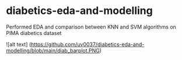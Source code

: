 # diabetics-eda-and-modelling

Performed EDA and comparison between KNN and SVM algorithms on PIMA diabetics dataset

![alt text] (https://github.com/uv0037/diabetics-eda-and-modelling/blob/main/diab_barplot.PNG)
